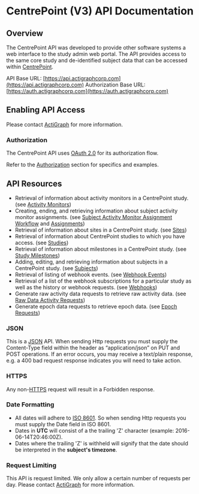 # CentrePoint (V3) API Documentation

## Overview

The CentrePoint API was developed to provide other software systems a web interface to the study admin web portal. The API provides access to the same core study and de-identified subject data that can be accessed within [CentrePoint](http://studyadmin.actigraphcorp.com).

API Base URL: [https://api.actigraphcorp.com](https://api.actigraphcorp.com)
Authorization Base URL: [https://auth.actigraphcorp.com](https://auth.actigraphcorp.com)

## Enabling API Access

Please contact [ActiGraph](http://www.actigraphcorp.com/support/contact-support/) for more information.

### Authorization

The CentrePoint API uses [OAuth 2.0](https://oauth.net/2/) for its authorization flow.

 Refer to the [Authorization](./sections/authorization.md) section for specifics and examples.

## API Resources

* Retrieval of information about activity monitors in a CentrePoint study. (see [Activity Monitors](./sections/activity_monitors.md))
* Creating, ending, and retrieving information about subject activity monitor assignments. (see [Subject Activity Monitor Assignment Workflow](./sections/assignment_workflow.md) and [Assignments](./sections/assignments.md))
* Retrieval of information about sites in a CentrePoint study. (see [Sites](./sections/sites.md))
* Retrieval of information about CentrePoint studies to which you have access. (see [Studies](./sections/studies.md))
* Retrieval of information about milestones in a CentrePoint study. (see [Study Milestones](./sections/study_milestones.md))
* Adding, editing, and retrieving information about subjects in a CentrePoint study. (see [Subjects](./sections/subjects.md))
* Retrieval of listing of webhook events. (see [Webhook Events](./sections/webhook_events.md))
* Retrieval of a list of the webhook subscriptions for a particular study as well as the history or webhook requests. (see [Webhooks](./sections/webhooks.md))
* Generate raw activity data requests to retrieve raw activity data. (see [Raw Data Activity Requests](./sections/raw_data_request.md))
* Generate epoch data requests to retrieve epoch data. (see [Epoch Requests](./sections/epoch_data_requests.md))

### JSON

This is a [JSON](http://tools.ietf.org/html/rfc4627) API. When sending Http requests you must supply the Content-Type field within the header as  “application/json” on PUT and POST operations. If an error occurs, you may receive a text/plain response, e.g. a 400 bad request response indicates you will need to take action.

### HTTPS

Any non-[HTTPS](http://tools.ietf.org/html/rfc2818) request will result in a Forbidden response.

### Date Formatting

* All dates will adhere to [ISO 8601](http://www.w3.org/TR/NOTE-datetime). So when sending Http requests you must supply the Date field in ISO 8601.
* Dates in **UTC** will consist of a the trailing 'Z' character (example: 2016-06-14T20:46:00Z).
* Dates where the trailing 'Z' is withheld will signify that the date should be interpreted in the **subject's timezone**.

### Request Limiting

This API is request limited. We only allow a certain number of requests per day. Please contact [ActiGraph](http://www.actigraphcorp.com/support/contact-support/) for more information.
